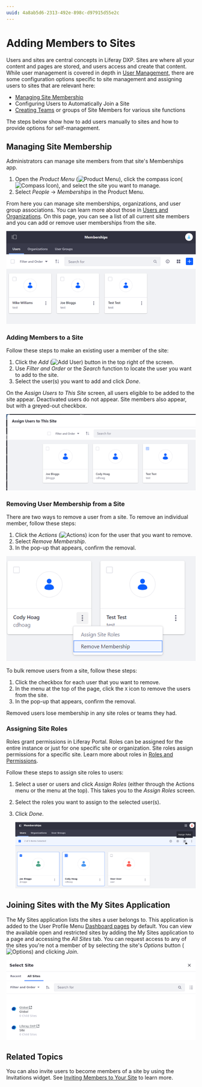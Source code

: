 ```yaml
---
uuid: 4a8ab5d6-2313-492e-898c-d97915d55e2c
---
```

# Adding Members to Sites

Users and sites are central concepts in Liferay DXP. Sites are where all your content and pages are stored, and users access and create that content. While user management is covered in depth in [User Management](../../../users-and-permissions.md), there are some configuration options specific to site management and assigning users to sites that are relevant here:

* [Managing Site Membership](#managing-site-membership)
* Configuring Users to Automatically Join a Site
* [Creating Teams](./creating-teams-for-sites.md) or groups of Site Members for various site functions

The steps below show how to add users manually to sites and how to provide options for self-management.

## Managing Site Membership

Administrators can manage site members from that site's Memberships app.

1. Open the *Product Menu* (![Product Menu](../../../images/icon-product-menu.png)), click  the compass icon(![Compass Icon](../../../images/icon-compass.png)), and select the site you want to manage. 
1. Select *People* &rarr; *Memberships* in the Product Menu.

From here you can manage site memberships, organizations, and user group associations. You can learn more about those in [Users and Organizations](../../../users-and-permissions.md). On this page, you can see a list of all current site members and you can add or remove user memberships from the site.

![The current members of the site are displayed on the site Memberships page.](./adding-members-to-sites/images/01.png)

### Adding Members to a Site

Follow these steps to make an existing user a member of the site:

1. Click the *Add* (![Add User](../../../images/icon-add.png)) button in the top right of the screen.
1. Use *Filter and Order* or the *Search* function to locate the user you want to add to the site.
1. Select the user(s) you want to add and click *Done*.

On the *Assign Users to This Site* screen, all users eligible to be added to the site appear. Deactivated users do not appear. Site members also appear, but with a greyed-out checkbox.

![You can view the list of users that are members of the site. Note that the current members are visible but cannot be added or removed here.](./adding-members-to-sites/images/02.png)

### Removing User Membership from a Site

There are two ways to remove a user from a site. To remove an individual member, follow these steps:

1. Click the *Actions* (![Actions](../../../images/icon-actions.png)) icon for the user that you want to remove.
2. Select *Remove Membership*.
3. In the pop-up that appears, confirm the removal.

![You can remove individual members from a site.](./adding-members-to-sites/images/03.png)

To bulk remove users from a site, follow these steps:

1. Click the checkbox for each user that you want to remove.
1. In the menu at the top of the page, click the `X` icon to remove the users from the site.
1. In the pop-up that appears, confirm the removal.

Removed users lose membership in any site roles or teams they had.

### Assigning Site Roles

Roles grant permissions in Liferay Portal. Roles can be assigned for the entire instance or just for one specific site or organization. Site roles assign permissions for a specific site. Learn more about roles in [Roles and Permissions](../../../users-and-permissions/roles-and-permissions/understanding-roles-and-permissions.md).

Follow these steps to assign site roles to users:

1. Select a user or users and click *Assign Roles* (either through the Actions menu or the menu at the top). This takes you to the *Assign Roles* screen.
1. Select the roles you want to assign to the selected user(s).
1. Click *Done*.

    ![You can assign site roles to users.](./adding-members-to-sites/images/04.png)

## Joining Sites with the My Sites Application

The My Sites application lists the sites a user belongs to. This application is added to the User Profile Menu [Dashboard pages](../personal-sites.md) by default. You can view the available open and restricted sites by adding the My Sites application to a page and accessing the *All Sites* tab. You can request access to any of the sites you're not a member of by selecting the site's *Options* button (![Options](../../../images/icon-actions.png)) and clicking *Join*.

![The My Sites Application displays the sites you're a member of and the ones you can join.](./adding-members-to-sites/images/05.png)

## Related Topics

You can also invite users to become members of a site by using the Invitations widget. See [Inviting Members to Your Site](./inviting-members-to-your-site.md) to learn more.
